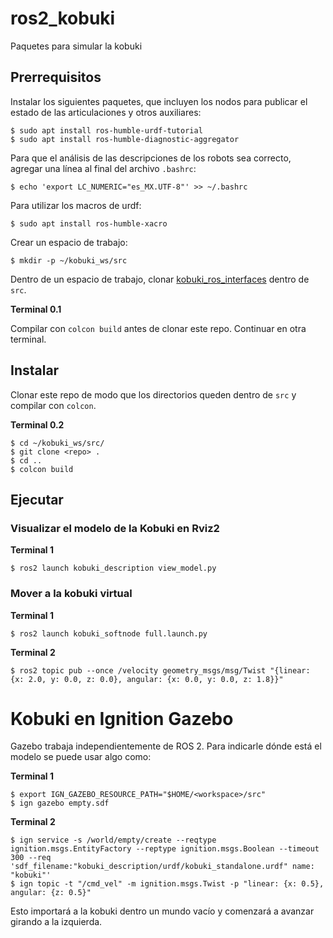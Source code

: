 # ros2_kobuki
Paquetes para simular la kobuki

## Prerrequisitos

Instalar los siguientes paquetes, que incluyen los nodos para publicar el estado de las articulaciones y otros auxiliares:
```
$ sudo apt install ros-humble-urdf-tutorial
$ sudo apt install ros-humble-diagnostic-aggregator
```
Para que el análisis de las descripciones de los robots sea correcto, agregar una línea al final del archivo ```.bashrc```:
```
$ echo 'export LC_NUMERIC="es_MX.UTF-8"' >> ~/.bashrc
```

Para utilizar los macros de urdf:
```
$ sudo apt install ros-humble-xacro
```

Crear un espacio de trabajo:
```
$ mkdir -p ~/kobuki_ws/src
```
Dentro de un espacio de trabajo, clonar [kobuki_ros_interfaces](https://github.com/kobuki-base/kobuki_ros_interfaces) dentro de ```src```.

**Terminal 0.1**

Compilar con ```colcon build``` antes de clonar este repo.  Continuar en otra terminal.

## Instalar

Clonar este repo de modo que los directorios queden dentro de ```src``` y compilar con ```colcon```.

**Terminal 0.2**
```
$ cd ~/kobuki_ws/src/
$ git clone <repo> .
$ cd ..
$ colcon build
```

## Ejecutar

### Visualizar el modelo de la Kobuki en Rviz2

**Terminal 1**
```
$ ros2 launch kobuki_description view_model.py
```


### Mover a la kobuki virtual

**Terminal 1**
```
$ ros2 launch kobuki_softnode full.launch.py
```
**Terminal 2**
```
$ ros2 topic pub --once /velocity geometry_msgs/msg/Twist "{linear: {x: 2.0, y: 0.0, z: 0.0}, angular: {x: 0.0, y: 0.0, z: 1.8}}"
```

# Kobuki en Ignition Gazebo

Gazebo trabaja independientemente de ROS 2.  Para indicarle dónde está el modelo se puede usar algo como:

**Terminal 1**
```
$ export IGN_GAZEBO_RESOURCE_PATH="$HOME/<workspace>/src"
$ ign gazebo empty.sdf
```
**Terminal 2**
```
$ ign service -s /world/empty/create --reqtype ignition.msgs.EntityFactory --reptype ignition.msgs.Boolean --timeout 300 --req 'sdf_filename:"kobuki_description/urdf/kobuki_standalone.urdf" name: "kobuki"'
$ ign topic -t "/cmd_vel" -m ignition.msgs.Twist -p "linear: {x: 0.5}, angular: {z: 0.5}"
```
Esto importará a la kobuki dentro un mundo vacío y comenzará a avanzar girando a la izquierda.
